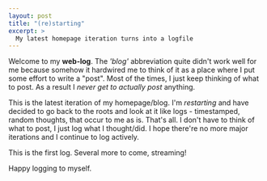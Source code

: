 ```yaml
---
layout: post
title: "(re)starting"
excerpt: >
  My latest homepage iteration turns into a logfile
---
```


Welcome to my **web-log**. The *'blog'* abbreviation quite didn't work well
for me because somehow it hardwired me to think of it as a place where I put
some effort to write a "post". Most of the times, I just keep thinking of what
to post. As a result I *never get to actually post* anything.

This is the latest iteration of my homepage/blog. I'm *restarting* and have
decided to go back to the roots and look at it like logs - timestamped, random
thoughts, that occur to me as is. That's all. I don't have to think of what to
post, I just log what I thought/did. I hope there're no more major iterations
and I continue to log actively.

This is the first log. Several more to come, streaming!

Happy logging to myself.
